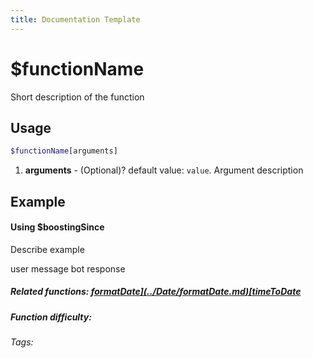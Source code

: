 ```yaml
---
title: Documentation Template
---
```

# $functionName

Short description of the function

## Usage

```bash
$functionName[arguments]
```
1. **arguments** - (Optional)? default value: `value`. Argument description

## Example

#### Using $boostingSince

Describe example

<discord-messages>
    <discord-message :bot="false" role-color="#d6e0ff" author="User" avatar="https://cdn.discordapp.com/embed/avatars/0.png">
        user message
    </discord-message>
    <discord-message :bot="true" role-color="#5fb0fa" author="Custom Command" avatar="https://doc.ccommandbot.com/bot-profile.png">
        bot response
    </discord-message>
</discord-messages>

##### Related functions: [$formatDate](../Date/formatDate.md) [$timeToDate](../Date/timeToDate.md)

##### Function difficulty: <Badge type="warning" text="Medium" vertical="middle"/>
###### Tags: <Badge type="tip" text="boosting" vertical="middle"/> <Badge type="tip" text="time" vertical="middle"/> <Badge type="tip" text="timestamp" vertical="middle"/>